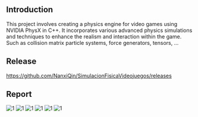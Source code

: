 ## Introduction
This project involves creating a physics engine for video games using NVIDIA PhysX in C++. 
It incorporates various advanced physics simulations and techniques to enhance the realism and interaction within the game. Such as collision matrix particle systems, force generators, tensors, ...
## Release
https://github.com/NanxiQin/SimulacionFisicaVideojuegos/releases
## Report
![1](/memory/FISICA_page-0001.jpg "1")
![1](/memory/FISICA_page-0002.jpg "1")
![1](/memory/FISICA_page-0003.jpg "1")
![1](/memory/FISICA_page-0004.jpg "1")
![1](/memory/FISICA_page-0005.jpg "1")
![1](/memory/FISICA_page-0006.jpg "1")
